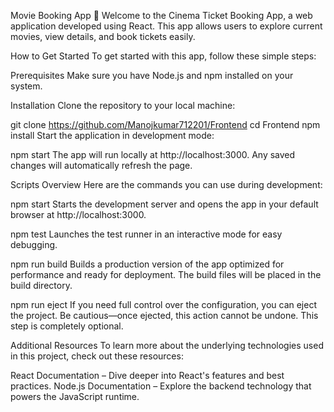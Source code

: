 Movie Booking App 🎥
Welcome to the Cinema Ticket Booking App, a web application developed using React. This app allows users to explore current movies, view details, and book tickets easily.

How to Get Started
To get started with this app, follow these simple steps:

Prerequisites
Make sure you have Node.js and npm installed on your system.

Installation
Clone the repository to your local machine:


git clone https://github.com/Manojkumar712201/Frontend
cd Frontend
npm install
Start the application in development mode:


npm start
The app will run locally at http://localhost:3000. Any saved changes will automatically refresh the page.

Scripts Overview
Here are the commands you can use during development:

npm start
Starts the development server and opens the app in your default browser at http://localhost:3000.

npm test
Launches the test runner in an interactive mode for easy debugging.

npm run build
Builds a production version of the app optimized for performance and ready for deployment. The build files will be placed in the build directory.

npm run eject
If you need full control over the configuration, you can eject the project. Be cautious—once ejected, this action cannot be undone. This step is completely optional.

Additional Resources
To learn more about the underlying technologies used in this project, check out these resources:

React Documentation – Dive deeper into React's features and best practices.
Node.js Documentation – Explore the backend technology that powers the JavaScript runtime.
